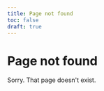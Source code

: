 ```yaml
---
title: Page not found
toc: false
draft: true
---
```


# Page not found

Sorry. That page doesn't exist.
